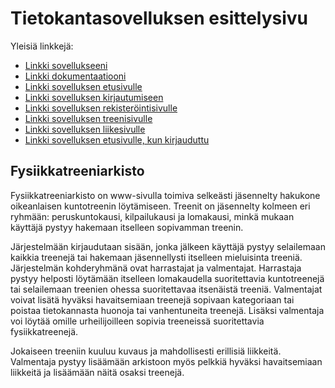 # Tietokantasovelluksen esittelysivu

Yleisiä linkkejä:

* [Linkki sovellukseeni](http://enyrhine.users.cs.helsinki.fi/tsoha/)
* [Linkki dokumentaatiooni](https://github.com/enyrhine/Tsoha-Bootstrap/blob/master/doc/dokumentaatio.pdf)
* [Linkki sovelluksen etusivulle](http://enyrhine.users.cs.helsinki.fi/tsoha/etusivu)
* [Linkki sovelluksen kirjautumiseen](http://enyrhine.users.cs.helsinki.fi/tsoha/login)
* [Linkki sovelluksen rekisteröintisivulle](http://enyrhine.users.cs.helsinki.fi/tsoha/rekisterointi)
* [Linkki sovelluksen treenisivulle](http://enyrhine.users.cs.helsinki.fi/tsoha/treeni)
* [Linkki sovelluksen liikesivulle](http://enyrhine.users.cs.helsinki.fi/tsoha/liike)
* [Linkki sovelluksen etusivulle, kun kirjauduttu](http://enyrhine.users.cs.helsinki.fi/tsoha/esittely)


## Fysiikkatreeniarkisto

Fysiikkatreeniarkisto on www-sivulla toimiva selkeästi jäsennelty hakukone oikeanlaisen kuntotreenin löytämiseen. Treenit on jäsennelty kolmeen eri ryhmään: peruskuntokausi, kilpailukausi ja lomakausi, minkä mukaan käyttäjä pystyy hakemaan itselleen sopivamman treenin. 

Järjestelmään kirjaudutaan sisään, jonka jälkeen käyttäjä pystyy selailemaan kaikkia treenejä tai hakemaan jäsennellysti itselleen mieluisinta treeniä. Järjestelmän kohderyhmänä ovat harrastajat ja valmentajat. Harrastaja pystyy helposti löytämään itselleen lomakaudella suoritettavia kuntotreenejä tai selailemaan treenien ohessa suoritettavaa itsenäistä treeniä. Valmentajat voivat lisätä hyväksi havaitsemiaan treenejä sopivaan kategoriaan tai poistaa tietokannasta huonoja tai vanhentuneita treenejä. Lisäksi valmentaja voi löytää omille urheilijoilleen sopivia treeneissä suoritettavia fysiikkatreenejä.

Jokaiseen treeniin kuuluu kuvaus ja mahdollisesti erillisiä liikkeitä. Valmentaja pystyy lisäämään arkistoon myös pelkkiä hyväksi havaitsemiaan liikkeitä ja lisäämään näitä osaksi treenejä.
